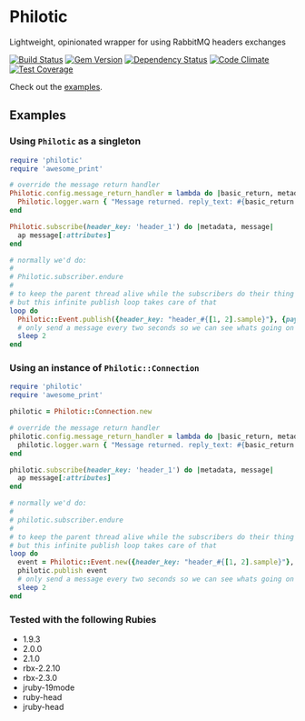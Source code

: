 # Philotic

Lightweight, opinionated wrapper for using RabbitMQ headers exchanges

[![Build Status](https://travis-ci.org/nkeyes/philotic.png?branch=master)](https://travis-ci.org/nkeyes/philotic)
[![Gem Version](https://badge.fury.io/rb/philotic.png)](http://badge.fury.io/rb/philotic)
[![Dependency Status](https://gemnasium.com/nkeyes/philotic.svg)](https://gemnasium.com/nkeyes/philotic)
[![Code Climate](https://codeclimate.com/github/nkeyes/philotic/badges/gpa.svg)](https://codeclimate.com/github/nkeyes/philotic)
[![Test Coverage](https://codeclimate.com/github/nkeyes/philotic/badges/coverage.svg)](https://codeclimate.com/github/nkeyes/philotic)

Check out the [examples](https://github.com/nkeyes/philotic/tree/master/examples).
## Examples
### Using `Philotic` as a singleton
```Ruby
require 'philotic'
require 'awesome_print'

# override the message return handler
Philotic.config.message_return_handler = lambda do |basic_return, metadata, message|
  Philotic.logger.warn { "Message returned. reply_text: #{basic_return.reply_text}" }
end

Philotic.subscribe(header_key: 'header_1') do |metadata, message|
  ap message[:attributes]
end

# normally we'd do:
#
# Philotic.subscriber.endure
#
# to keep the parent thread alive while the subscribers do their thing
# but this infinite publish loop takes care of that
loop do
  Philotic::Event.publish({header_key: "header_#{[1, 2].sample}"}, {payload_key: 'payload_value'})
  # only send a message every two seconds so we can see whats going on
  sleep 2
end
```

### Using an instance of `Philotic::Connection`
```Ruby
require 'philotic'
require 'awesome_print'

philotic = Philotic::Connection.new

# override the message return handler
philotic.config.message_return_handler = lambda do |basic_return, metadata, message|
  philotic.logger.warn { "Message returned. reply_text: #{basic_return.reply_text}" }
end

philotic.subscribe(header_key: 'header_1') do |metadata, message|
  ap message[:attributes]
end

# normally we'd do:
#
# philotic.subscriber.endure
#
# to keep the parent thread alive while the subscribers do their thing
# but this infinite publish loop takes care of that
loop do
  event = Philotic::Event.new({header_key: "header_#{[1, 2].sample}"}, {payload_key: 'payload_value'})
  philotic.publish event
  # only send a message every two seconds so we can see whats going on
  sleep 2
end
```

### Tested with the following Rubies
* 1.9.3
* 2.0.0
* 2.1.0
* rbx-2.2.10
* rbx-2.3.0
* jruby-19mode
* ruby-head
* jruby-head
